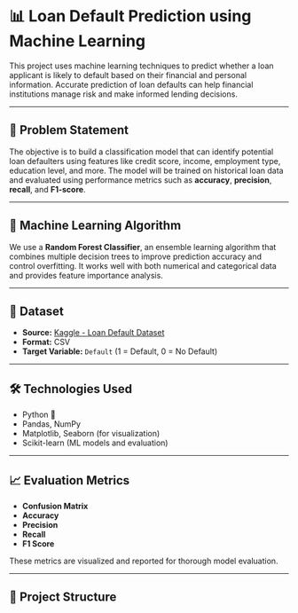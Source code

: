 # 📊 Loan Default Prediction using Machine Learning

This project uses machine learning techniques to predict whether a loan applicant is likely to default based on their financial and personal information. Accurate prediction of loan defaults can help financial institutions manage risk and make informed lending decisions.

---

## 📌 Problem Statement

The objective is to build a classification model that can identify potential loan defaulters using features like credit score, income, employment type, education level, and more. The model will be trained on historical loan data and evaluated using performance metrics such as **accuracy**, **precision**, **recall**, and **F1-score**.

---

## 🧠 Machine Learning Algorithm

We use a **Random Forest Classifier**, an ensemble learning algorithm that combines multiple decision trees to improve prediction accuracy and control overfitting. It works well with both numerical and categorical data and provides feature importance analysis.

---

## 📁 Dataset

- **Source:** [Kaggle - Loan Default Dataset](https://www.kaggle.com/)
- **Format:** CSV
- **Target Variable:** `Default` (1 = Default, 0 = No Default)

---

## 🛠️ Technologies Used

- Python 🐍
- Pandas, NumPy
- Matplotlib, Seaborn (for visualization)
- Scikit-learn (ML models and evaluation)

---

## 📈 Evaluation Metrics

- **Confusion Matrix**
- **Accuracy**
- **Precision**
- **Recall**
- **F1 Score**

These metrics are visualized and reported for thorough model evaluation.

---

## 📂 Project Structure

